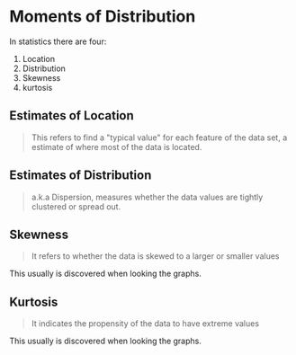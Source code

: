 # Moments of Distribution

In statistics there are four:

1) Location
2) Distribution
3) Skewness
4) kurtosis


## Estimates of Location

> This refers to find a "typical value" for each feature of the data set, a estimate of where most of the data is located.

## Estimates of Distribution

> a.k.a Dispersion, measures whether the data values are tightly clustered or spread out. 

## Skewness

> It refers to whether the data is skewed to a larger or smaller values

This usually is discovered when looking the graphs.

## Kurtosis

> It indicates the propensity of the data to have extreme values

This usually is discovered when looking the graphs.